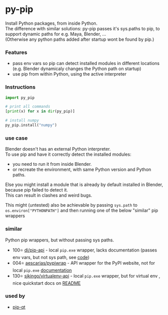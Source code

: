 # py-pip
Install Python packages, from inside Python.  
The difference with similar solutions: py-pip passes it's sys.paths to pip, to support dynamic paths for e.g. Maya, Blender, ...  
(Otherwise any python paths added after startup wont be found by pip.)  

### Features
- pass env vars so pip can detect installed modules in different locations (e.g. Blender dynamicaly changes the Python path on startup)
- use pip from within Python, using the active interpreter

### Instructions
```python
import py_pip

# print all commands
[print(x) for x in dir(py_pip)]

# install numpy
py_pip.install("numpy")
```

### use case
Blender doesn't has an external Python interpreter.   
To use pip and have it correctly detect the installed modules:
- you need to run it from inside Blender.
- or recreate the environment, with same Python version and Python paths.

Else you might install a module that is already by default installed in Blender, because pip failed to detect it.  
This can result in clashes and weird bugs.  

This might (untested) also be achievable by passing `sys.path` to `os.environ["PYTHONPATH"]` and then running one of the below "similar" pip wrappers

### similar
Python pip wrappers, but without passing sys paths.

- 100⭐ [di/pip-api](https://github.com/di/pip-api) - local `pip.exe` wrapper, lacks documentation (passes env vars, but not sys path, see [code](https://github.com/di/pip-api/blob/master/pip_api/_call.py))
- 004⭐ [aescarias/pypiwrap](https://github.com/aescarias/pypiwrap) - API wrapper for the PyPI website, not for local `pip.exe` [documentation](https://aescarias.github.io/pypiwrap/)
- 130⭐ [sjkingo/virtualenv-api](https://github.com/sjkingo/virtualenv-api) - local `pip.exe` wrapper, but for virtual env , nice quickstart docs on [README](https://github.com/sjkingo/virtualenv-api/blob/master/README.rst)

### used by
- [pip-qt](https://github.com/hannesdelbeke/pip-qt)
